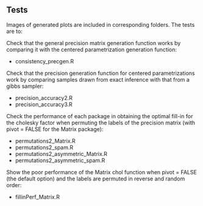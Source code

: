 ## Tests
Images of generated plots are included in corresponding folders. The tests are to:

Check that the general precision matrix generation function works by comparing it with the centered parametrization generation function:
- consistency_precgen.R

Check that the precision generation function for centered parametrizations work by comparing samples drawn from exact inference with that from a gibbs sampler:
- precision_accuracy2.R
- precision_accuracy3.R


Check the performance of each package in obtaining the optimal fill-in for the cholesky factor when permuting the labels of the precision matrix (with pivot = FALSE for the Matrix package):
- permutations2_Matrix.R
- permutations2_spam.R
- permutations2_asymmetric_Matrix.R
- permutations2_asymmetric_spam.R

Show the poor performance of the Matrix chol function when pivot = FALSE (the default option) and the labels are permuted in reverse and random order:
- fillinPerf_Matrix.R

